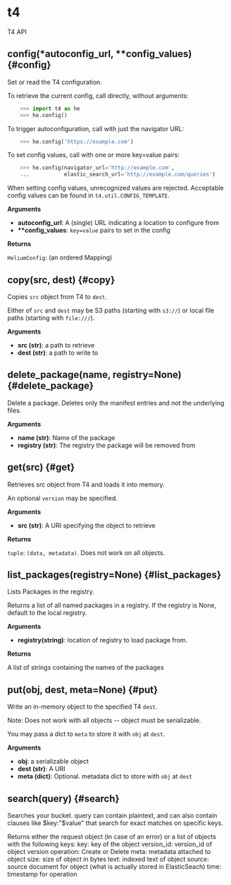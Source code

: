 
# t4
T4 API

## config(\*autoconfig\_url, \*\*config\_values)  {#config}
Set or read the T4 configuration.

To retrieve the current config, call directly, without arguments:

```python
    >>> import t4 as he
    >>> he.config()
```

To trigger autoconfiguration, call with just the navigator URL:

```python
    >>> he.config('https://example.com')
```

To set config values, call with one or more key=value pairs:

```python
    >>> he.config(navigator_url='http://example.com',
    ...           elastic_search_url='http://example.com/queries')
```

When setting config values, unrecognized values are rejected.  Acceptable
config values can be found in `t4.util.CONFIG_TEMPLATE`.

__Arguments__

* __autoconfig_url__:  A (single) URL indicating a location to configure from
* __**config_values__:  `key=value` pairs to set in the config

__Returns__

`HeliumConfig`: (an ordered Mapping)


## copy(src, dest)  {#copy}

Copies ``src`` object from T4 to ``dest``.

Either of ``src`` and ``dest`` may be S3 paths (starting with ``s3://``)
or local file paths (starting with ``file:///``).

__Arguments__

* __src (str)__:  a path to retrieve
* __dest (str)__:  a path to write to


## delete\_package(name, registry=None)  {#delete\_package}

Delete a package. Deletes only the manifest entries and not the underlying files.

__Arguments__

* __name (str)__:  Name of the package
* __registry (str)__:  The registry the package will be removed from


## get(src)  {#get}
Retrieves src object from T4 and loads it into memory.

An optional ``version`` may be specified.

__Arguments__

* __src (str)__:  A URI specifying the object to retrieve

__Returns__

`tuple`: ``(data, metadata)``.  Does not work on all objects.


## list\_packages(registry=None)  {#list\_packages}
Lists Packages in the registry.

Returns a list of all named packages in a registry.
If the registry is None, default to the local registry.

__Arguments__

* __registry(string)__:  location of registry to load package from.

__Returns__

A list of strings containing the names of the packages


## put(obj, dest, meta=None)  {#put}
Write an in-memory object to the specified T4 ``dest``.

Note:
    Does not work with all objects -- object must be serializable.

You may pass a dict to ``meta`` to store it with ``obj`` at ``dest``.

__Arguments__

* __obj__:  a serializable object
* __dest (str)__:  A URI
* __meta (dict)__:  Optional. metadata dict to store with ``obj`` at ``dest``


## search(query)  {#search}

Searches your bucket. query can contain plaintext, and can also contain clauses
like $key:"$value" that search for exact matches on specific keys.

Returns either the request object (in case of an error) or a list of objects with the following keys:
    key: key of the object
    version_id: version_id of object version
    operation: Create or Delete
    meta: metadata attached to object
    size: size of object in bytes
    text: indexed text of object
    source: source document for object (what is actually stored in ElasticSeach)
    time: timestamp for operation

